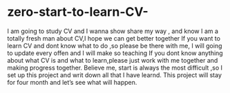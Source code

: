 # zero-start-to-learn-CV-
I am going to study CV and I wanna show share  my way ,  and know I am a totally fresh man about CV,I hope we can get better together
If you want to learn CV and dont know what to do ,so please be there with me, I will going to update every offen and I will make so teaching 
If you dont know anything about what CV is and what to learn,please just work with me together and making progress together.
Believe me, start is always the most difficult ,so I set up this project and writ down all that I have learnd. This project will stay for 
four month and let’s see what will happen.
